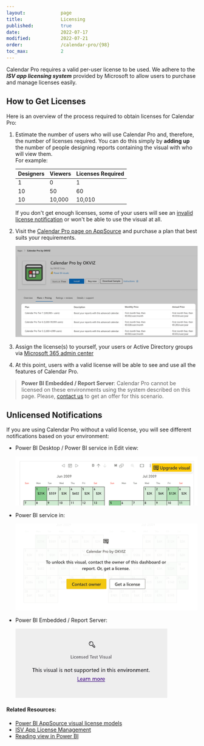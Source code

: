 ```yaml
---
layout:             page
title:              Licensing
published:          true
date:               2022-07-17
modified:           2022-07-21
order:              /calendar-pro/{98}
toc_max:            2
---
```


Calendar Pro requires a valid per-user license to be used. We adhere to the ***ISV app licensing system*** provided by Microsoft to allow users to purchase and manage licenses easily.

## How to Get Licenses

Here is an overview of the process required to obtain licenses for Calendar Pro:

1. Estimate the number of users who will use Calendar Pro and, therefore, the number of licenses required. You can do this simply by **adding up** the number of people designing reports containing the visual with who will view them.  
    For example:

    | Designers | Viewers | Licenses Required |
    | --- | --- | --- |
    | 1 | 0 | 1 |
    | 10 | 50 | 60|
    | 10 | 10,000 | 10,010 |

    If you don't get enough licenses, some of your users will see an [invalid license notification](#invalid-license-notifications) or won't be able to use the visual at all.

2. Visit the [Calendar Pro page on AppSource](https://appsource.microsoft.com/en-US/product/power-bi-visuals/okvizcorp1634637213047.calendarprobyokviz) and purchase a plan that best suits your requirements. 

    <img src="images/license-plans.png" width="750">

3. Assign the license(s) to yourself, your users or Active Directory groups via [Microsoft 365 admin center](https://admin.microsoft.com/Adminportal/Home#/subscriptions)

4. At this point, users with a valid license will be able to see and use all the features of Calendar Pro.

> **Power BI Embedded / Report Server**: Calendar Pro cannot be licensed on these environments using the system described on this page. Please, [contact us](mailto:support@okviz.com?title=Calendar+Pro+Unsupported+Env) to get an offer for this scenario.

## Unlicensed Notifications

If you are using Calendar Pro without a valid license, you will see different notifications based on your environment:

- Power BI Desktop / Power BI service in Edit view: 

    <img src="images/license-unlock-edit-view.png" width="600">

- Power BI service in:

    <img src="images/license-unlock.png" width="600">

- Power BI Embedded / Report Server:

    <img src="images/licensing-unsupported.png" width="400">


#### Related Resources:
- [Power BI AppSource visual license models](https://docs.microsoft.com/en-us/power-bi/developer/visuals/custom-visual-licenses)
- [ISV App License Management](https://docs.microsoft.com/en-us/azure/marketplace/isv-app-license-power-bi-visual)
- [Reading view in Power BI](https://docs.microsoft.com/en-us/power-bi/consumer/end-user-reading-view#reading-view)

